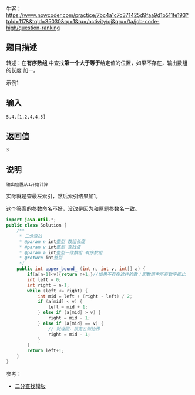 牛客：https://www.nowcoder.com/practice/7bc4a1c7c371425d9faa9d1b511fe193?tpId=117&&tqId=35030&rp=1&ru=/activity/oj&qru=/ta/job-code-high/question-ranking



## 题目描述

转述：在**有序数组** 中查找**第一个大于等于**给定值的位置，如果不存在，输出数组的长度 加一。 



示例1

## 输入

```
5,4,[1,2,4,4,5]
```

## 返回值



```
3
```

## 说明

```
输出位置从1开始计算  
```





实际就是查最左索引，然后索引结果加1。

这个答案的参数命名不好，没改是因为和原题参数名一致。

````java
import java.util.*;
public class Solution {
    /**
     * 二分查找
     * @param n int整型 数组长度
     * @param v int整型 查找值
     * @param a int整型一维数组 有序数组
     * @return int整型
     */
    public int upper_bound_ (int n, int v, int[] a) {
        if(a[n-1]<v){return n+1;}//如果不存在这样的数：即数组中所有数字都比
        int left = 0;
        int right = n-1;
        while (left <= right) {
            int mid = left + (right - left) / 2;
            if (a[mid] < v) {
                left = mid + 1;
            } else if (a[mid] > v) {
                right = mid - 1;
            } else if (a[mid] == v) {
                // 别返回，锁定左侧边界
                right = mid - 1;
            }
        }
        return left+1;
    }
}

````



参考：

- [二分查找模板](https://github.com/Code-Jackwen/ZJW-Summary/blob/main/notes-md/Algorithm/%E4%BA%8C%E5%88%86%E6%9F%A5%E6%89%BE.md)